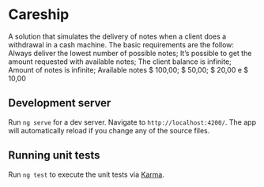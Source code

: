 # Careship

A solution that simulates the delivery of notes when a client does a withdrawal in a cash machine.
The basic requirements are the follow:
Always deliver the lowest number of possible notes;
It’s possible to get the amount requested with available notes;
The client balance is infinite;
Amount of notes is infinite;
Available notes $ 100,00; $ 50,00; $ 20,00 e $ 10,00

## Development server

Run `ng serve` for a dev server. Navigate to `http://localhost:4200/`. The app will automatically reload if you change any of the source files.


## Running unit tests

Run `ng test` to execute the unit tests via [Karma](https://karma-runner.github.io).

